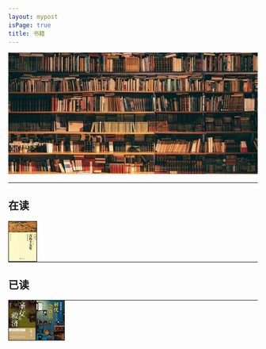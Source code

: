 ```yaml
---
layout: mypost
isPage: true
title: 书籍
---
```

![书](/img/book.jpg)
<br/>

***
## 在读
<a href="" target=""><img src="/img/万历十五年.jpg" height="80" width="56" border="1" align="left" > </a>

<br/>
<br/>
<br/>
<br/>

***
## 已读
<a href="" target=""><img src="/img/剩女的救济.jpg" height="80" width="54" border="1" align="left" > </a> <a href="" target=""><img src="/img/解忧杂货店.jpg" height="80" width="56" border="1" align="left" > </a>
***
